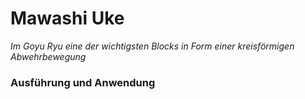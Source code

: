 # Mawashi Uke

*Im Goyu Ryu eine der wichtigsten Blocks in Form einer kreisförmigen Abwehrbewegung*

### Ausführung und Anwendung 

<YouTube videoid="_a_kA5GaWd0" start="11" />